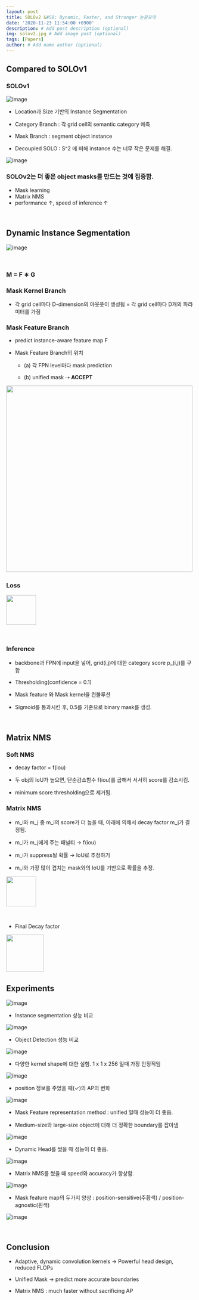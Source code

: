 ```yaml
---
layout: post
title: SOLOv2 &#58; Dynamic, Faster, and Stronger 논문요약
date: '2020-11-23 11:54:00 +0900'
description: # Add post description (optional)
img: solov2.jpg # Add image post (optional)
tags: [Papers]
author: # Add name author (optional)
---
```


## Compared to SOLOv1

### SOLOv1

![image](https://user-images.githubusercontent.com/17904547/99974542-6c6fed00-2de4-11eb-9652-d5b233a01066.png)


- Location과 Size 기반의 Instance Segmentation

- Category Branch : 각 grid cell의 semantic category 예측

- Mask Branch : segment object instance

- Decoupled SOLO : S^2 에 비해 instance 수는 너무 작은 문제를 해결.

![image](https://user-images.githubusercontent.com/17904547/99974902-e7d19e80-2de4-11eb-811e-82188363b517.png)

### SOLOv2는 더 좋은 object masks를 만드는 것에 집중함.

- Mask learning
- Matrix NMS
- performance ↑, speed of inference ↑

​

## Dynamic Instance Segmentation

![image](https://user-images.githubusercontent.com/17904547/99975036-0c2d7b00-2de5-11eb-9d29-7fa6a97b3ee3.png)

​

### M = F ∗ G

### Mask Kernel Branch

- 각 grid cell마다 D-dimension의 아웃풋이 생성됨 = 각 grid cell마다 D개의 파라미터를 가짐

### Mask Feature Branch

- predict instance-aware feature map F

- Mask Feature Branch의 위치

  - (a) 각 FPN level마다 mask prediction

  - (b) unified mask ⇢ **ACCEPT**

​
<img src="https://user-images.githubusercontent.com/17904547/99975158-3bdc8300-2de5-11eb-8155-50a4181e9e52.png" width=500>

### Loss

<img src="https://user-images.githubusercontent.com/17904547/99975202-4ac33580-2de5-11eb-8da2-fe38fcec83dc.png" height=80>

​
### Inference

- backbone과 FPN에 input을 넣어, grid(i,j)에 대한 category score p_(i,j)를 구함

- Thresholding(confidence = 0.1)

- Mask feature 와 Mask kernel을 컨볼루션

- Sigmoid를 통과시킨 후, 0.5를 기준으로 binary mask를 생성.

​
## Matrix NMS

### Soft NMS

- decay factor = f(iou)

- 두 obj의 IoU가 높으면, 단순감소함수 f(iou)를 곱해서 서서히 score를 감소시킴.

- minimum score thresholding으로 제거됨.

### Matrix NMS

- m_i와 m_j 중 m_i의 score가 더 높을 때, 아래에 의해서 decay factor m_j가 결정됨.

- m_i가 m_j에게 주는 패널티 → f(iou)

- m_i가 suppress될 확률 → IoU로 추정하기

- m_i와 가장 많이 겹치는 mask와의 IoU를 기반으로 확률을 추정.

<img src="https://user-images.githubusercontent.com/17904547/99975495-a7265500-2de5-11eb-93a9-980affff502b.png" height=80>

​

- Final Decay factor

​<img src="https://user-images.githubusercontent.com/17904547/99975510-abeb0900-2de5-11eb-8cc0-3a791150f7fc.png" height=100>



## Experiments

![image](https://user-images.githubusercontent.com/17904547/99975621-d63cc680-2de5-11eb-9f5f-ad85a4e22154.png)

- Instance segmentation 성능 비교

![image](https://user-images.githubusercontent.com/17904547/99975708-eeace100-2de5-11eb-844e-745ad01e4ad8.png)

- Object Detection 성능 비교

![image](https://user-images.githubusercontent.com/17904547/99975722-f2406800-2de5-11eb-9713-1dfaf0809392.png)

- 다양한 kernel shape에 대한 실험. 1 x 1 x 256 일때 가장 안정적임

![image](https://user-images.githubusercontent.com/17904547/99975742-f66c8580-2de5-11eb-937c-cb6b3bd23318.png)


- position 정보를 주었을 때(✓)의 AP의 변화

![image](https://user-images.githubusercontent.com/17904547/99975845-0dab7300-2de6-11eb-8c5a-7e8a73a32625.png)

- Mask Feature representation method : unified 일때 성능이 더 좋음.

- Medium-size와 large-size object에 대해 더 정확한 boundary를 잡아냄

![image](https://user-images.githubusercontent.com/17904547/99975866-1439ea80-2de6-11eb-8f80-0abfc2bc6a1c.png)

- Dynamic Head를 썼을 때 성능이 더 좋음.

![image](https://user-images.githubusercontent.com/17904547/99975886-1c922580-2de6-11eb-8e3c-5606c32bbb93.png)

- Matrix NMS를 썼을 때 speed와 accuracy가 향상함.

![image](https://user-images.githubusercontent.com/17904547/99975901-2156d980-2de6-11eb-9374-154954770dc5.png)

- Mask feature map의 두가지 양상 : position-sensitive(주황색) / position-agnostic(흰색)

![image](https://user-images.githubusercontent.com/17904547/99975933-2d429b80-2de6-11eb-9363-65d9edc120c4.png)

​
​

## Conclusion

- Adaptive, dynamic convolution kernels → Powerful head design, reduced FLOPs

- Unified Mask → predict more accurate boundaries

- Matrix NMS : much faster without sacrificing AP
